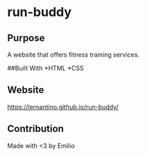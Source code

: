 # run-buddy

## Purpose
A website that offers fitness training services.

##Built With
*HTML
*CSS

## Website
https://lernantino.github.io/run-buddy/

## Contribution
Made with <3 by Emilio
